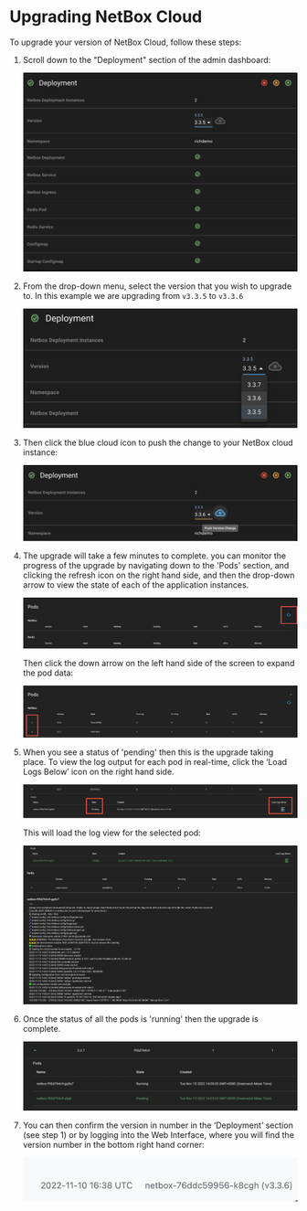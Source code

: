 # Upgrading NetBox Cloud

To upgrade your version of NetBox Cloud, follow these steps:

1. Scroll down to the "Deployment" section of the admin dashboard:

    ![deployment section](..//images/netbox_cloud/deployment_section.png)

2. From the drop-down menu, select the version that you wish to upgrade to. In this example we are upgrading from `v3.3.5` to `v3.3.6`

    ![deployment options](../images/netbox_cloud/deployment_options.png)

3. Then click the blue cloud icon to push the change to your NetBox cloud instance: 

    ![deployment chosen version](../images/netbox_cloud/deployment_upgraded_version.png)

4. The upgrade will take a few minutes to complete. you can monitor the progress of the upgrade by navigating down to the 'Pods' section, and clicking the refresh icon on the right hand side, and then the drop-down arrow to view the state of each of the application instances.

    ![refresh pods](../images/netbox_cloud/refresh_pods.png)

    Then click the down arrow on the left hand side of the screen to expand the pod data:

    ![expand pods](../images/netbox_cloud//expand_pods.png)

5. When you see a status of 'pending' then this is the upgrade taking place. To view the log output for each pod in real-time, click the ‘Load Logs Below’ icon on the right hand side.

    ![pending pods](../images/netbox_cloud/pending_pod.png)

    This will load the log view for the selected pod:

    ![pod log view](../images/netbox_cloud/pod_log_view.png)

6. Once the status of all the pods is 'running' then the upgrade is complete.

    ![complete upgrade](../images/netbox_cloud/complete_upgrade.png)

7. You can then confirm the version in number in the ‘Deployment’ section (see step 1) or by logging into the Web Interface, where you will find the version number in the bottom right hand corner:

    ![version number](../images/netbox_cloud/version_number.png)    